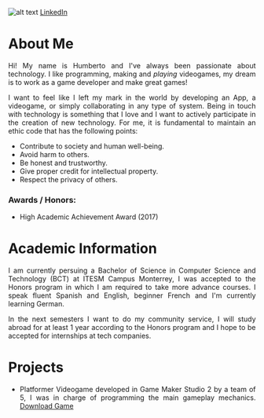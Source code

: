 ![alt text](HumbertoGlez.github.io/images/Me.jpg "That's me!")
[LinkedIn](https://www.linkedin.com/in/humberto-gonz%C3%A1lez-s%C3%A1nchez-5649a1153/)


About Me
======

<style>
body {
text-align: justify}
</style>

Hi! My name is Humberto and I've always been passionate about technology. I like programming, making and *playing* videogames, my dream is to work as a game developer and make great games!

I want to feel like I left my mark in the world by developing an App, a videogame, or simply collaborating in any type of system. Being in touch with technology is something that I love and I want to actively participate in the creation of new technology.
For me, it is fundamental to maintain an ethic code that has the following points:
  * Contribute to society and human well-being.
  * Avoid harm to others.
  * Be honest and trustworthy.
  * Give proper credit for intellectual property.
  * Respect the privacy of others.

### Awards / Honors:
  * High Academic Achievement Award (2017)



Academic Information
======

I am currently persuing a Bachelor of Science in Computer Science and Technology (BCT) at ITESM Campus Monterrey, I was accepted to the Honors program in which I am required to take more advance courses.
I speak fluent Spanish and English, beginner French and I'm currently learning German.


In the next semesters I want to do my community service, I will study abroad for at least 1 year according to the Honors program and I hope to be accepted for internships at tech companies.



Projects
======

  * Platformer Videogame developed in Game Maker Studio 2 by a team of 5, I was in charge of programming the main gameplay mechanics. [Download Game](https://drive.google.com/file/d/1ZZhBhnV2yWVs5YtEzH2xrXXekUrzskKw/view?usp=sharing)